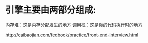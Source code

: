 # 引擎主要由两部分组成:

内存堆：这是内存分配发生的地方
调用栈：这是你的代码执行时的地方

http://caibaojian.com/fedbook/practice/front-end-interview.html
